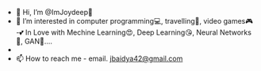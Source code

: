 - 👋 Hi, I’m @ImJoydeep👦
- 👀 I’m interested in computer programming💻, travelling🧳, video games🎮
-💕 In Love with Mechine Learning😍, Deep Learning😘, Neural Networks💖, GAN💞....
-
- 📫 How to reach me - email. jbaidya42@gmail.com
 
<!---
ImJoydeep/ImJoydeep is a ✨ special ✨ repository because its `README.md` (this file) appears on your GitHub profile.
You can click the Preview link to take a look at your changes.
--->
